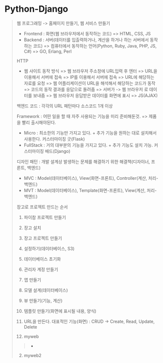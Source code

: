 # Python-Django
>
>웹 프로그래밍 -> 홈페이지 만들기, 웹 서비스 만들기
>- Frontend : 화면(웹 브라우저에서 동작하는 코드) => HTML, CSS, JS
>- Backend : 서버(데이터를 입출력하거나, 계산을 하거나 하는 서버에서 동작하는 코드)
> => 컴퓨터에서 동작하는 언어(Python, Ruby, Java, PHP, JS, C#)
> => GO, Erlang, Perl
>
>
>HTTP
>- 웹 사이트 동작 방식
> => 웹 브라우저 주소창에 URL입력 후 엔터
> => URL을 이용해서 서버에 접속
> => IP를 이용해서 서버에 접속
> => URL에 해당하는 자료를 요청
> => 웹 어플리케이션이 URL을 해석해서 해당하는 코드가 동작
> => 코드의 동작 결과를 응답으로 돌려줌
> => 서버가 -> 웹 브라우저 로 데이터를 보내줌
> => 웹 브라우저 응답받은 데이터를 화면에 표시
> => JS(AJAX)
>
>
>백엔드 코드 : 각각의 URL 패턴마다 소스코드 1개 이상
>
>Framework : 어떤 일을 할 때 자주 사용되는 기능을 미리 준비해둔것.
> => 제품을 빨리 출시해야된다.
>- Micro : 최소한의 기능만 가지고 있다. + 추가 기능을 원하는 대로 설치해서 사용한다. 커스터마이징 굿(Flask)
>- FullStack : 거의 대부분의 기능을 가지고 있다. + 추가 기능도 설치 가능. 커스터마이징 배드(Django)
>
>
>디자인 패턴 : 개발 설계상 발생하는 문제를 해결하기 위한 해결책(디자이너, 프론트, 백엔드)
>- MVC : Model(데이터베이스), View(화면-프론트), Controller(계산, 처리-백엔드)
>- MVT : Model(데이터베이스), Template(화면-프론트), View(계산, 처리-백엔드)
>
>
>장고로 프로젝트 만드는 순서
>1. 파이참 프로젝트 만들기
>2. 장고 설치
>3. 장고 프로젝트 만들기
>4. 설정하기(데이터베이스, S3)
>5. 데이터베이스 초기화
>6. 관리자 계정 만들기
>
>7. 앱 만들기
>8. 모델 설계(데이터베이스) 
>
>9. 뷰 만들기(기능, 계산)
>10. 템플릿 만들기(화면에 표시될 내용, 양식)
>11. URL을 만든다. 대표적인 기능(화면) : CRUD -> Create, Read, Update, Delete
>
>
>1. myweb
>>  - 
>
>
>2. myweb2
>
>
